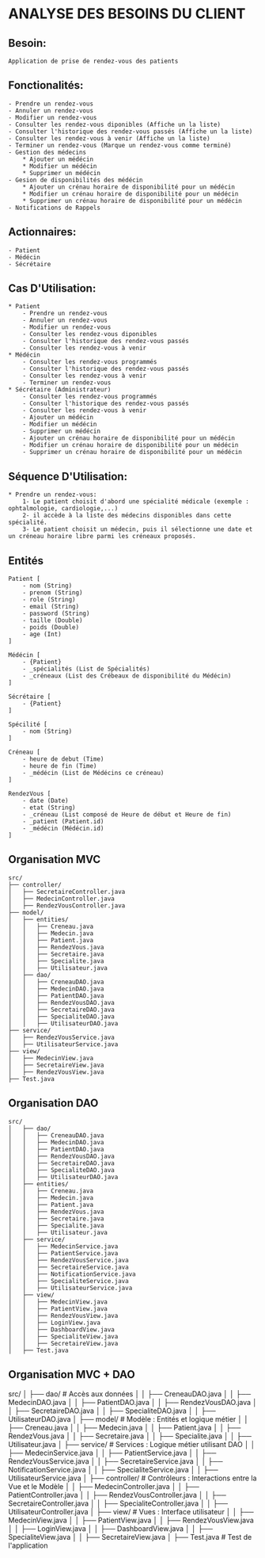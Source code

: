 # ANALYSE DES BESOINS DU CLIENT

## Besoin:
    Application de prise de rendez-vous des patients

## Fonctionalités:

    - Prendre un rendez-vous
    - Annuler un rendez-vous
    - Modifier un rendez-vous 
    - Consulter les rendez-vous diponibles (Affiche un la liste)
    - Consulter l'historique des rendez-vous passés (Affiche un la liste)
    - Consulter les rendez-vous à venir (Affiche un la liste)
    - Terminer un rendez-vous (Marque un rendez-vous comme terminé)
    - Gestion des médecins
        * Ajouter un médécin
        * Modifier un médécin
        * Supprimer un médécin
    - Gesion de disponibilités des médécin
        * Ajouter un crénau horaire de disponibilité pour un médécin
        * Modifier un crénau horaire de disponibilité pour un médécin
        * Supprimer un crénau horaire de disponibilité pour un médécin
    - Notifications de Rappels

## Actionnaires:

    - Patient
    - Médécin
    - Sécrétaire

## Cas D'Utilisation:

    * Patient
        - Prendre un rendez-vous
        - Annuler un rendez-vous
        - Modifier un rendez-vous
        - Consulter les rendez-vous diponibles
        - Consulter l'historique des rendez-vous passés
        - Consulter les rendez-vous à venir
    * Médécin
        - Consulter les rendez-vous programmés
        - Consulter l'historique des rendez-vous passés
        - Consulter les rendez-vous à venir
        - Terminer un rendez-vous
    * Sécrétaire (Administrateur)
        - Consulter les rendez-vous programmés
        - Consulter l'historique des rendez-vous passés
        - Consulter les rendez-vous à venir
        - Ajouter un médécin
        - Modifier un médécin
        - Supprimer un médécin
        - Ajouter un crénau horaire de disponibilité pour un médécin
        - Modifier un crénau horaire de disponibilité pour un médécin
        - Supprimer un crénau horaire de disponibilité pour un médécin

## Séquence D'Utilisation:

    * Prendre un rendez-vous:
        1- Le patient choisit d'abord une spécialité médicale (exemple : ophtalmologie, cardiologie,...)
        2- il accède à la liste des médecins disponibles dans cette spécialité.
        3- Le patient choisit un médecin, puis il sélectionne une date et un créneau horaire libre parmi les créneaux proposés.

## Entités

    Patient [
        - nom (String)
        - prenom (String)
        - role (String)
        - email (String)
        - password (String)
        - taille (Double)
        - poids (Double)
        - age (Int)
    ]

    Médécin [
        - {Patient}
        - _spécialités (List de Spécialités)
        - _créneaux (List des Crébeaux de disponibilité du Médécin)
    ]

    Sécrétaire [
        - {Patient}
    ]

    Spécilité [
        - nom (String)
    ]

    Créneau [
        - heure de debut (Time)
        - heure de fin (Time)
        - _médécin (List de Médécins ce créneau)
    ]

    RendezVous [
        - date (Date)
        - etat (String)
        - _créneau (List composé de Heure de début et Heure de fin)
        - _patient (Patient.id)
        - _médécin (Médécin.id)
    ]


## Organisation MVC

    src/
    ├── controller/
    │   ├── SecretaireController.java
    │   ├── MedecinController.java
    │   ├── RendezVousController.java
    ├── model/
    │   ├── entities/
    │   │   ├── Creneau.java
    │   │   ├── Medecin.java
    │   │   ├── Patient.java
    │   │   ├── RendezVous.java
    │   │   ├── Secretaire.java
    │   │   ├── Specialite.java
    │   │   ├── Utilisateur.java
    │   ├── dao/
    │   │   ├── CreneauDAO.java
    │   │   ├── MedecinDAO.java
    │   │   ├── PatientDAO.java
    │   │   ├── RendezVousDAO.java
    │   │   ├── SecretaireDAO.java
    │   │   ├── SpecialiteDAO.java
    │   │   ├── UtilisateurDAO.java
    ├── service/
    │   ├── RendezVousService.java
    │   ├── UtilisateurService.java
    ├── view/
    │   ├── MedecinView.java
    │   ├── SecretaireView.java
    │   ├── RendezVousView.java
    ├── Test.java

## Organisation DAO

    src/
    │   ├── dao/
    │   │   ├── CreneauDAO.java
    │   │   ├── MedecinDAO.java
    │   │   ├── PatientDAO.java
    │   │   ├── RendezVousDAO.java
    │   │   ├── SecretaireDAO.java
    │   │   ├── SpecialiteDAO.java
    │   │   ├── UtilisateurDAO.java
    │   ├── entities/
    │   │   ├── Creneau.java
    │   │   ├── Medecin.java
    │   │   ├── Patient.java
    │   │   ├── RendezVous.java
    │   │   ├── Secretaire.java
    │   │   ├── Specialite.java
    │   │   ├── Utilisateur.java
    │   ├── service/
    │   │   ├── MedecinService.java
    │   │   ├── PatientService.java
    │   │   ├── RendezVousService.java
    │   │   ├── SecretaireService.java
    │   │   ├── NotificationService.java
    │   │   ├── SpecialiteService.java
    │   │   ├── UtilisateurService.java
    │   ├── view/
    │   │   ├── MedecinView.java
    │   │   ├── PatientView.java
    │   │   ├── RendezVousView.java
    │   │   ├── LoginView.java
    │   │   ├── DashboardView.java
    │   │   ├── SpecialiteView.java
    │   │   ├── SecretaireView.java
    │   ├── Test.java


## Organisation MVC + DAO

src/
│   ├── dao/                      # Accès aux données
│   │   ├── CreneauDAO.java
│   │   ├── MedecinDAO.java
│   │   ├── PatientDAO.java
│   │   ├── RendezVousDAO.java
│   │   ├── SecretaireDAO.java
│   │   ├── SpecialiteDAO.java
│   │   ├── UtilisateurDAO.java
│   ├── model/                    # Modèle : Entités et logique métier
│   │   ├── Creneau.java
│   │   ├── Medecin.java
│   │   ├── Patient.java
│   │   ├── RendezVous.java
│   │   ├── Secretaire.java
│   │   ├── Specialite.java
│   │   ├── Utilisateur.java
│   ├── service/                  # Services : Logique métier utilisant DAO
│   │   ├── MedecinService.java
│   │   ├── PatientService.java
│   │   ├── RendezVousService.java
│   │   ├── SecretaireService.java
│   │   ├── NotificationService.java
│   │   ├── SpecialiteService.java
│   │   ├── UtilisateurService.java
│   ├── controller/               # Contrôleurs : Interactions entre la Vue et le Modèle
│   │   ├── MedecinController.java
│   │   ├── PatientController.java
│   │   ├── RendezVousController.java
│   │   ├── SecretaireController.java
│   │   ├── SpecialiteController.java
│   │   ├── UtilisateurController.java
│   ├── view/                     # Vues : Interface utilisateur
│   │   ├── MedecinView.java
│   │   ├── PatientView.java
│   │   ├── RendezVousView.java
│   │   ├── LoginView.java
│   │   ├── DashboardView.java
│   │   ├── SpecialiteView.java
│   │   ├── SecretaireView.java
│   ├── Test.java                  # Test de l'application
